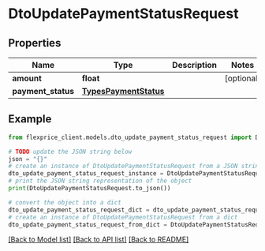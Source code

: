 # DtoUpdatePaymentStatusRequest


## Properties

Name | Type | Description | Notes
------------ | ------------- | ------------- | -------------
**amount** | **float** |  | [optional] 
**payment_status** | [**TypesPaymentStatus**](TypesPaymentStatus.md) |  | 

## Example

```python
from flexprice_client.models.dto_update_payment_status_request import DtoUpdatePaymentStatusRequest

# TODO update the JSON string below
json = "{}"
# create an instance of DtoUpdatePaymentStatusRequest from a JSON string
dto_update_payment_status_request_instance = DtoUpdatePaymentStatusRequest.from_json(json)
# print the JSON string representation of the object
print(DtoUpdatePaymentStatusRequest.to_json())

# convert the object into a dict
dto_update_payment_status_request_dict = dto_update_payment_status_request_instance.to_dict()
# create an instance of DtoUpdatePaymentStatusRequest from a dict
dto_update_payment_status_request_from_dict = DtoUpdatePaymentStatusRequest.from_dict(dto_update_payment_status_request_dict)
```
[[Back to Model list]](../README.md#documentation-for-models) [[Back to API list]](../README.md#documentation-for-api-endpoints) [[Back to README]](../README.md)


